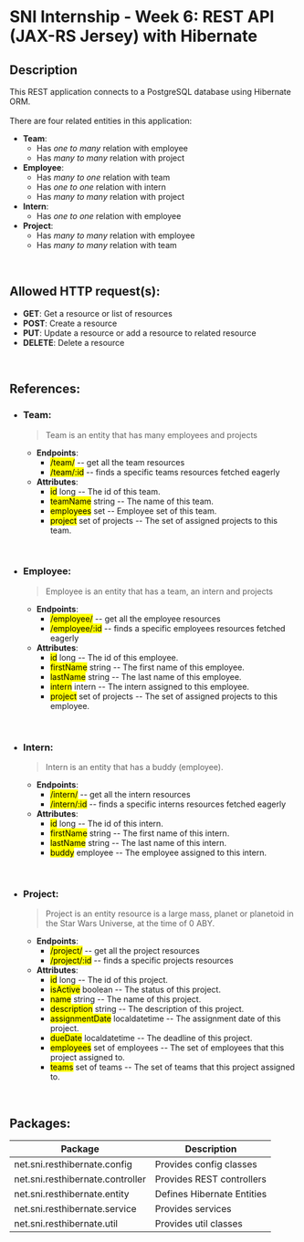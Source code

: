 # SNI Internship - Week 6: REST API (JAX-RS Jersey) with Hibernate 

## Description
This REST application connects to a PostgreSQL database using Hibernate ORM.
<br>
<br>
There are four related entities in this application:
- **Team**:
    - Has _*one to many*_ relation with employee
    - Has _*many to many*_ relation with project
- **Employee**:
    - Has _*many to one*_ relation with team
    - Has _*one to one*_ relation with intern
    - Has _*many to many*_ relation with project
- **Intern**:
    - Has _*one to one*_ relation with employee
- **Project**:
    - Has _*many to many*_ relation with employee
    - Has _*many to many*_ relation with team

<br>

## Allowed HTTP request(s):
- **GET**: Get a resource or list of resources
- **POST**: Create a resource
- **PUT**: Update a resource or add a resource to related resource
- **DELETE**: Delete a resource

<br>

## References:
- ### Team:
  > Team is an entity that has many employees and projects
    - **Endpoints**:
        - <mark>/team/</mark> -- get all the team resources
        - <mark>/team/:id</mark> -- finds a specific teams resources fetched eagerly
    - **Attributes**:
        - <mark>id</mark> long -- The id of this team.
        - <mark>teamName</mark> string -- The name of this team.
        - <mark>employees</mark> set -- Employee set of this team.
        - <mark>project</mark> set of projects -- The set of assigned projects to this team.

<br>

- ### Employee:
  > Employee is an entity that has a team, an intern and projects
    - **Endpoints**:
        - <mark>/employee/</mark> -- get all the employee resources
        - <mark>/employee/:id</mark> -- finds a specific employees resources fetched eagerly
    - **Attributes**:
        - <mark>id</mark> long -- The id of this employee.
        - <mark>firstName</mark> string -- The first name of this employee.
        - <mark>lastName</mark> string -- The last name of this employee.
        - <mark>intern</mark> intern -- The intern assigned to this employee.
        - <mark>project</mark> set of projects -- The set of assigned projects to this employee.

<br>

- ### Intern:
  > Intern is an entity that has a buddy (employee).
    - **Endpoints**:
        - <mark>/intern/</mark> -- get all the intern resources
        - <mark>/intern/:id</mark> -- finds a specific interns resources fetched eagerly
    - **Attributes**:
        - <mark>id</mark> long -- The id of this intern.
        - <mark>firstName</mark> string -- The first name of this intern.
        - <mark>lastName</mark> string -- The last name of this intern.
        - <mark>buddy</mark> employee -- The employee assigned to this intern.

<br>

- ### Project:
  > Project is an entity resource is a large mass, planet or planetoid in the Star Wars Universe, at the time of 0 ABY.
    - **Endpoints**:
        - <mark>/project/</mark> -- get all the project resources
        - <mark>/project/:id</mark> -- finds a specific projects resources
    - **Attributes**:
        - <mark>id</mark> long -- The id of this project.
        - <mark>isActive</mark> boolean -- The status of this project.
        - <mark>name</mark> string -- The name of this project.
        - <mark>description</mark> string -- The description of this project.
        - <mark>assignmentDate</mark> localdatetime -- The assignment date of this project.
        - <mark>dueDate</mark> localdatetime -- The deadline of this project.
        - <mark>employees</mark> set of employees -- The set of employees that this project assigned to.
        - <mark>teams</mark> set of teams -- The set of teams that this project assigned to.

<br>

## Packages:
| Package                          | Description                |
|----------------------------------|----------------------------|
| net.sni.resthibernate.config     | Provides config classes    |
| net.sni.resthibernate.controller | Provides REST controllers  |
| net.sni.resthibernate.entity     | Defines Hibernate Entities |
| net.sni.resthibernate.service    | Provides services          |
| net.sni.resthibernate.util       | Provides util classes      |
